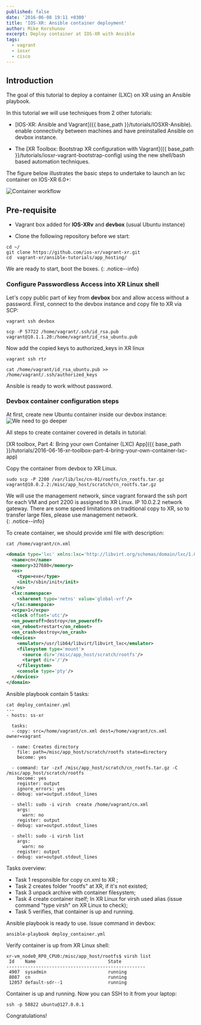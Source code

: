 ```yaml
---
published: false
date: '2016-06-08 19:11 +0300'
title: 'IOS-XR: Ansible container deployment'
author: Mike Korshunov
excerpt: Deploy container at IOS-XR with Ansible
tags:
  - vagrant
  - iosxr
  - cisco
---
```


## Introduction

The goal of this tutorial to deploy a container (LXC) on XR using an Ansible playbook.

In this tutorial we will use techniques from 2 other tutorials:
* [IOS-XR: Ansible and Vagrant]({{ base_path }}/tutorials/IOSXR-Ansible). enable connectivity between machines and have preinstalled Ansible on devbox instance.

* The [XR Toolbox: Bootstrap XR configuration with Vagrant]({{ base_path }}/tutorials/iosxr-vagrant-bootstrap-config)  using the new shell/bash based automation techniques.

The figure below illustrates the basic steps to undertake to launch an lxc container on IOS-XR 6.0+:

![Container workflow](https://raw.githubusercontent.com/xrdocs/xrdocs-images/gh-pages/assets/tutorial-images/mkorshun/hosted_apps/01_workflow_app_hosting.png)

## Pre-requisite

* Vagrant box added for **IOS-XRv** and **devbox** (usual Ubuntu instance)

* Clone the following repository before we start:

```shell
cd ~/
git clone https://github.com/ios-xr/vagrant-xr.git
cd  vagrant-xr/ansible-tutorials/app_hosting/
```


We are ready to start, boot the boxes.
{: .notice--info}

### Configure Passwordless Access into XR Linux shell
Let's copy public part of key from **devbox** box and allow access without a
password.
First,  connect to the devbox instance and copy file to XR via SCP:

```
vagrant ssh devbox  

scp -P 57722 /home/vagrant/.ssh/id_rsa.pub  vagrant@10.1.1.20:/home/vagrant/id_rsa_ubuntu.pub
```

Now add the copied keys to authorized_keys in XR linux

```
vagrant ssh rtr  

cat /home/vagrant/id_rsa_ubuntu.pub >> /home/vagrant/.ssh/authorized_keys
```

Ansible is ready to work without password.

### Devbox container configuration steps

At first, create new Ubuntu container inside our devbox instance:  
![We need to go deeper](https://raw.githubusercontent.com/xrdocs/xrdocs-images/gh-pages/assets/tutorial-images/mkorshun/hosted_apps/02_we_need_to.png)

All steps to create container covered in details in tutorial:

>
[XR toolbox, Part 4: Bring your own Container (LXC) App]({{ base_path }}/tutorials/2016-06-16-xr-toolbox-part-4-bring-your-own-container-lxc-app)  

Copy the container from devbox to XR Linux.

```shell
sudo scp -P 2200 /var/lib/lxc/cn-01/rootfs/cn_rootfs.tar.gz vagrant@10.0.2.2:/misc/app_host/scratch/cn_rootfs.tar.gz
```

We will use the management network, since vagrant forward the ssh port for each VM and port 2200 is assigned to XR Linux. IP 10.0.2.2 network gateway. There are some speed limitations on traditional copy to XR, so to transfer large files, please use management network.  
{: .notice--info}


To create container, we should provide xml file with description:

```shell
cat /home/vagrant/cn.xml
```

```xml
<domain type='lxc' xmlns:lxc='http://libvirt.org/schemas/domain/lxc/1.0' >
  <name>cn</name>
  <memory>327680</memory>
  <os>
    <type>exe</type>
    <init>/sbin/init</init>
  </os>
  <lxc:namespace>
    <sharenet type='netns' value='global-vrf'/>
  </lxc:namespace>
  <vcpu>1</vcpu>
  <clock offset='utc'/>
  <on_poweroff>destroy</on_poweroff>
  <on_reboot>restart</on_reboot>
  <on_crash>destroy</on_crash>
  <devices>
    <emulator>/usr/lib64/libvirt/libvirt_lxc</emulator>
    <filesystem type='mount'>
      <source dir='/misc/app_host/scratch/rootfs'/>
      <target dir='/'/>
    </filesystem>
    <console type='pty'/>
  </devices>
</domain>
```

Ansible playbook contain 5 tasks:
```shell
cat deploy_container.yml
---
- hosts: ss-xr

  tasks:
  - copy: src=/home/vagrant/cn.xml dest=/home/vagrant/cn.xml owner=vagrant

  - name: Creates directory
    file: path=/misc/app_host/scratch/rootfs state=directory
    become: yes

  - command: tar -zxf /misc/app_host/scratch/cn_rootfs.tar.gz -C /misc/app_host/scratch/rootfs
    become: yes
    register: output
    ignore_errors: yes
  - debug: var=output.stdout_lines

  - shell: sudo -i virsh  create /home/vagrant/cn.xml
    args:
      warn: no
    register: output
  - debug: var=output.stdout_lines

  - shell: sudo -i virsh list
    args:
      warn: no
    register: output
  - debug: var=output.stdout_lines

```

Tasks overview:

* Task 1 responsible for copy cn.xml to XR ;
* Task 2 creates folder "rootfs" at XR, if it's not existed;
* Task 3 unpack archive with container filesystem;
* Task 4 create container itself; In XR Linux for virsh used alias (issue
  command "type virsh" on XR Linux to check);
* Task 5 verifies, that container is up and running.



Ansible playbook is ready to use. Issue command in devbox:
```shell
ansible-playbook deploy_container.yml
```


Verify container is up from XR Linux shell:

```shell
xr-vm_node0_RP0_CPU0:/misc/app_host/rootfs$ virsh list
 Id    Name                           State
----------------------------------------------------
 4907  sysadmin                       running
 8087  cn                             running
 12057 default-sdr--1                 running

```

Container is up and running. Now you can SSH to it from your laptop:
```shell
ssh -p 58822 ubuntu@127.0.0.1
```
Congratulations!
